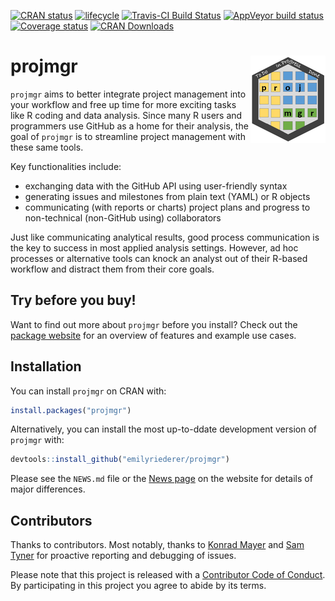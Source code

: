 <!-- badges: start -->
[![CRAN status](https://www.r-pkg.org/badges/version/projmgr)](https://CRAN.R-project.org/package=projmgr)
[![lifecycle](https://img.shields.io/badge/lifecycle-experimental-orange.svg)](https://www.tidyverse.org/lifecycle/#experimental)
[![Travis-CI Build Status](https://travis-ci.org/emilyriederer/projmgr.svg?branch=master)](https://travis-ci.org/emilyriederer/projmgr)
[![AppVeyor build status](https://ci.appveyor.com/api/projects/status/github/emilyriederer/projmgr?branch=master&svg=true)](https://ci.appveyor.com/project/emilyriederer/projmgr)
[![Coverage status](https://codecov.io/gh/emilyriederer/projmgr/branch/master/graph/badge.svg)](https://codecov.io/github/emilyriederer/projmgr?branch=master)
[![CRAN Downloads](https://cranlogs.r-pkg.org/badges/projmgr)](https://cran.rstudio.com/web/packages/projmgr/index.html)
<!-- badges: end -->


# projmgr <img src="man/figures/logo.png" align="right" height=140/>

`projmgr` aims to better integrate project management into your workflow and free up time for more exciting tasks like R coding and data analysis. Since many R users and programmers use GitHub as a home for their analysis, the goal of `projmgr` is to streamline project management with these same tools.

Key functionalities include:

- exchanging data with the GitHub API using user-friendly syntax
- generating issues and milestones from plain text (YAML) or R objects
- communicating (with reports or charts) project plans and progress to non-technical (non-GitHub using) collaborators

Just like communicating analytical results, good process communication is the key to success in most applied analysis settings. However, ad hoc processes or alternative tools can knock an analyst out of their R-based workflow and distract them from their core goals. 

## Try before you buy!

Want to find out more about `projmgr` before you install? Check out the [package website](https://emilyriederer.github.io/projmgr/) for an overview of features and example use cases.

## Installation

You can install `projmgr` on CRAN with:
```r
install.packages("projmgr")
```

Alternatively, you can install the most up-to-ddate development version of `projmgr` with:

``` r
devtools::install_github("emilyriederer/projmgr")
```

Please see the `NEWS.md` file or the [News page](https://emilyriederer.github.io/projmgr/news/index.html) on the website for details of major differences.

## Contributors

Thanks to contributors. Most notably, thanks to [Konrad Mayer](https://github.com/konradmayer) and [Sam Tyner](https://github.com/sctyner) for proactive reporting and debugging of issues.

Please note that this project is released with a [Contributor Code of Conduct](CODE_OF_CONDUCT.md).
By participating in this project you agree to abide by its terms.


